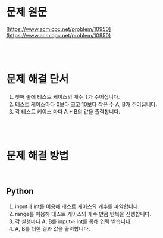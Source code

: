 # 문제 원문

[https://www.acmicpc.net/problem/10950](https://www.acmicpc.net/problem/10950)

<br><br>

# 문제 해결 단서

1. 첫째 줄에 테스트 케이스의 개수 T가 주어집니다.
2. 테스트 케이스마다 0보다 크고 10보다 작은 수 A, B가 주어집니다.
3. 각 테스트 케이스 마다 A + B의 값을 출력합니다.

<br><br>

# 문제 해결 방법

<br>

## Python

1. input과 int를 이용해 테스트 케이스의 개수를 파악합니다.
2. range를 이용해 테스트 케이스의 개수 만큼 반복을 진행합니다.
3. 각 실행마다 A, B를 input과 int를 통해 입력 받습니다.
4. A, B를 더한 결과 값을 출력합니다.
